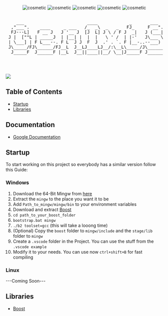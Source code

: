 <p align="center">
  <img src="https://forthebadge.com/images/badges/made-with-c-plus-plus.svg" alt="cosmetic"/>
  <img src="https://forthebadge.com/images/badges/not-a-bug-a-feature.svg" alt="cosmetic"/>
  <img src="https://ForTheBadge.com/images/badges/uses-git.svg" alt="cosmetic"/>
  <img src="https://ForTheBadge.com/images/badges/built-with-love.svg" alt="cosmetic"/>
  <img src="https://forthebadge.com/images/badges/powered-by-coders-sweat.svg" alt="cosmetic"/>
</p>

<pre align="center">

    ___                        ____            _       ___                        ___                   _             
  ,"___".    ____     _ ___   /_  _\  _   _   FJ_     F __".   _ ___    ____    ,"___".    ____      ___FJ     ____   
  FJ---L]   F __ J   J '__ J  [J  L] J \ / F J  _|   J (___|  J '__ ", F ___J.  FJ---L]   F __ J    F __  L   F __ J  
 J |  [""L | _____J  | |__| |  |  |   \ ' /  | |-'   J\___ \  | |__|-J| |---LJ J |   LJ  | |--| |  | |--| |  | _____J 
 | \___] | F L___--. F L  J J  F  J  .' . `. F |__-..--___) \ F L  `-'F L___--.| \___--. F L__J J  F L__J J  F L___--.
 J\_____/FJ\______/FJ__L  J__LJ____LJ__/:\__L\_____/J\______JJ__L    J\______/FJ\_____/FJ\______/FJ\____,__LJ\______/F
  J_____F  J______F |__L  J__||____||__/ \__|J_____F J______F|__L     J______F  J_____F  J______F  J____,__F J______F 
                                                                                                                      

                                                                                                 version 0.0.1
</pre>

<a href="https://github.com/Muddyblack/GenTxtSrcCode/graphs/contributors">
  <img src="https://contrib.rocks/image?repo=Muddyblack/GenTxtSrcCode" />
</a>

## Table of Contents

- [Startup](#startup)
- [Libraries](#libraries)

## Documentation

- [Google Documentation](https://docs.google.com/document/d/1sIRst9a-qz17fm-7Cz3ROre7z4TpLoECRdAn5lM3p3E/edit)

## Startup

To start working on this project so everybody has a similar version follow this Guide:

### Windows

1. Download the 64-Bit Mingw from [here](https://winlibs.com/)
2. Extract the `mingw` to the place you want it to be
3. Add `Path_to_mingw/mingw/bin` to your environment variables
4. Download and extract [Boost](https://www.boost.org/users/download/)
5. `cd path_to_your_boost_folder`
6. `bootstrap.bat mingw`
7. `./b2 toolset=gcc` (this will take a looong time)
8. (Optional) Copy the `boost` folder to `mingw/include` and the `stage/lib` folder to `mingw`
9. Create a `.vscode` folder in the Project. You can use the stuff from the `.vscode example`
10. Modify it to your needs. You can use now `ctrl+shift+B` for fast compiling

### Linux

---Coming Soon---

## Libraries

- [Boost](https://www.boost.org/users/download/)
